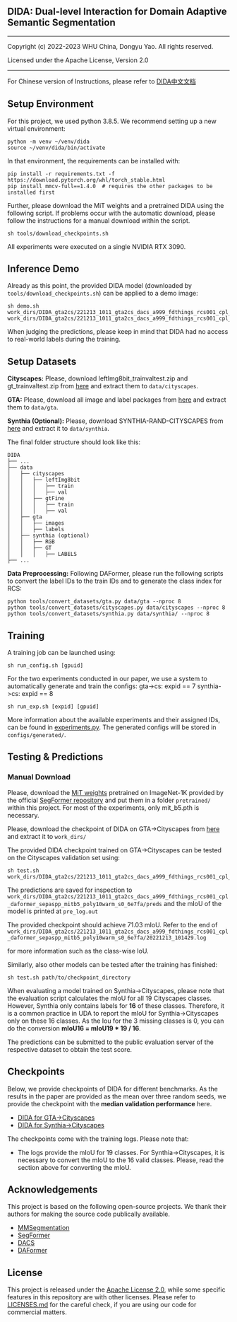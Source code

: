## DIDA: Dual-level Interaction for Domain Adaptive Semantic Segmentation

----------------------------------------------------------------------------------------------------

Copyright (c) 2022-2023 WHU China, Dongyu Yao. All rights reserved. 

Licensed under the Apache License, Version 2.0

----------------------------------------------------------------------------------------------------

For Chinese version of Instructions,  please refer to  [DIDA中文文档](README_zh.md)

## Setup Environment

For this project, we used python 3.8.5. We recommend setting up a new virtual
environment:

```shell
python -m venv ~/venv/dida
source ~/venv/dida/bin/activate
```

In that environment, the requirements can be installed with:

```shell
pip install -r requirements.txt -f https://download.pytorch.org/whl/torch_stable.html
pip install mmcv-full==1.4.0  # requires the other packages to be installed first
```

Further, please download the MiT weights and a pretrained DIDA using the
following script. If problems occur with the automatic download, please follow
the instructions for a manual download within the script.

```shell
sh tools/download_checkpoints.sh
```

All experiments were executed on a single NVIDIA RTX 3090.

## Inference Demo

Already as this point, the provided DIDA model (downloaded by
`tools/download_checkpoints.sh`) can be applied to a demo image:

```shell
sh demo.sh work_dirs/DIDA_gta2cs/221213_1011_gta2cs_dacs_a999_fdthings_rcs001_cpl_daformer_sepaspp_mitb5_poly10warm_s0_6e7fa/221213_1011_gta2cs_dacs_a999_fdthings_rcs001_cpl_daformer_sepaspp_mitb5_poly10warm_s0_6e7fa.json work_dirs/DIDA_gta2cs/221213_1011_gta2cs_dacs_a999_fdthings_rcs001_cpl_daformer_sepaspp_mitb5_poly10warm_s0_6e7fa/latest.pth
```

When judging the predictions, please keep in mind that DIDA had no access
to real-world labels during the training.

## Setup Datasets

**Cityscapes:** Please, download leftImg8bit_trainvaltest.zip and
gt_trainvaltest.zip from [here](https://www.cityscapes-dataset.com/downloads/)
and extract them to `data/cityscapes`.

**GTA:** Please, download all image and label packages from
[here](https://download.visinf.tu-darmstadt.de/data/from_games/) and extract
them to `data/gta`.

**Synthia (Optional):** Please, download SYNTHIA-RAND-CITYSCAPES from
[here](http://synthia-dataset.net/downloads/) and extract it to `data/synthia`.

The final folder structure should look like this:

```none
DIDA
├── ...
├── data
│   ├── cityscapes
│   │   ├── leftImg8bit
│   │   │   ├── train
│   │   │   ├── val
│   │   ├── gtFine
│   │   │   ├── train
│   │   │   ├── val
│   ├── gta
│   │   ├── images
│   │   ├── labels
│   ├── synthia (optional)
│   │   ├── RGB
│   │   ├── GT
│   │   │   ├── LABELS
├── ...
```

**Data Preprocessing:** Following DAFormer, please run the following scripts to convert the label IDs to the
train IDs and to generate the class index for RCS:

```shell
python tools/convert_datasets/gta.py data/gta --nproc 8
python tools/convert_datasets/cityscapes.py data/cityscapes --nproc 8
python tools/convert_datasets/synthia.py data/synthia/ --nproc 8
```

## Training

A training job can be launched using:

```shell
sh run_config.sh [gpuid]
```

For the two experiments conducted in our paper, we use a system to automatically generate
and train the configs:
gta->cs: expid == 7
synthia->cs: expid == 8

```shell
sh run_exp.sh [expid] [gpuid]
```

More information about the available experiments and their assigned IDs, can be
found in [experiments.py](experiments.py). The generated configs will be stored
in `configs/generated/`.

## Testing & Predictions

### Manual Download

Please, download the [MiT weights](https://drive.google.com/drive/folders/1b7bwrInTW4VLEm27YawHOAMSMikga2Ia?usp=sharing) pretrained on ImageNet-1K provided by the official [SegFormer repository](https://github.com/NVlabs/SegFormer) and put them in a folder `pretrained/` within this project. For most of the experiments, only mit_b5.pth is necessary.

Please, download the checkpoint of DIDA on GTA->Cityscapes from [here](https://drive.google.com/file/d/1mw8mTui-I-mvs2vo0UN_xs_fQh7AMpHm/view?usp=sharing) and extract it to `work_dirs/`

The provided DIDA checkpoint trained on GTA→Cityscapes can be tested on the Cityscapes validation set using:

```shell
sh test.sh work_dirs/DIDA_gta2cs/221213_1011_gta2cs_dacs_a999_fdthings_rcs001_cpl_daformer_sepaspp_mitb5_poly10warm_s0_6e7fa
```

The predictions are saved for inspection to `work_dirs/DIDA_gta2cs/221213_1011_gta2cs_dacs_a999_fdthings_rcs001_cpl_daformer_sepaspp_mitb5_poly10warm_s0_6e7fa/preds` and the mIoU of the model is printed at `pre_log.out`

The provided checkpoint should achieve 71.03 mIoU. Refer to the end of  `work_dirs/DIDA_gta2cs/221213_1011_gta2cs_dacs_a999_fdthings_rcs001_cpl_daformer_sepaspp_mitb5_poly10warm_s0_6e7fa/20221213_101429.log`

for more information such as the class-wise IoU.

Similarly, also other models can be tested after the training has finished:

```shell
sh test.sh path/to/checkpoint_directory
```

When evaluating a model trained on Synthia→Cityscapes, please note that the
evaluation script calculates the mIoU for all 19 Cityscapes classes. However,
Synthia only contains labels for **16** of these classes. Therefore, it is a common
practice in UDA to report the mIoU for Synthia→Cityscapes only on these 16
classes. As the Iou for the 3 missing classes is 0, you can do the conversion
**mIoU16 = mIoU19 * 19 / 16**.

The predictions can be submitted to the public evaluation server of the
respective dataset to obtain the test score.

## Checkpoints

Below, we provide checkpoints of DIDA for different benchmarks.
As the results in the paper are provided as the mean over three random
seeds, we provide the checkpoint with the **median validation performance** here.

* [DIDA for GTA→Cityscapes](https://drive.google.com/file/d/1mw8mTui-I-mvs2vo0UN_xs_fQh7AMpHm/view?usp=sharing)
* [DIDA for Synthia→Cityscapes](https://drive.google.com/file/d/1fpAsxbhlIxzPhiIfm0r8rAoTjK4PZb_V/view?usp=share_link)

The checkpoints come with the training logs. Please note that:

* The logs provide the mIoU for 19 classes. For Synthia→Cityscapes, it is
  necessary to convert the mIoU to the 16 valid classes. Please, read the
  section above for converting the mIoU.


## Acknowledgements

This project is based on the following open-source projects. We thank their
authors for making the source code publically available.

* [MMSegmentation](https://github.com/open-mmlab/mmsegmentation)
* [SegFormer](https://github.com/NVlabs/SegFormer)
* [DACS](https://github.com/vikolss/DACS)
* [DAFormer](https://github.com/lhoyer/DAFormer)

## License

This project is released under the [Apache License 2.0](LICENSE), while some specific features in this repository are with other licenses. Please refer to [LICENSES.md](LICENSES.md) for the careful check, if you are using our code for
commercial matters.

